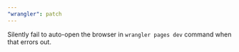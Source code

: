 ```yaml
---
"wrangler": patch
---
```


Silently fail to auto-open the browser in `wrangler pages dev` command when that errors out.
